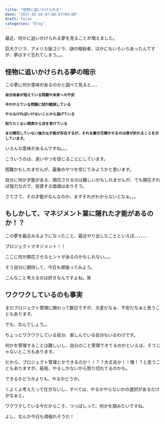 ```yaml
---
title: "怪物に追いかけられる"
date: "2017-05-16 07:00:57+09:00"
draft: false
categories: "blog"
---
```

最近、何かに追いかけられる夢を見ることが増えました。

巨大クジラ、アメリカ版ゴジラ、謎の暗殺者、ほかにもいろいろあったんですが、夢はすぐ忘れてしまう。。。

<h2>怪物に追いかけられる夢の暗示</h2>

この夢に何か意味があるのかと調べて見ると、、、

<strong>``自分自身が抱えている問題や未来への不安``</strong>

<strong>``今かかえている問題に試行錯誤している``</strong>

<strong>``やらなければいけないことから逃げている``</strong>

<strong>``知りたくない現実から目を背けている``</strong>

<strong>``まだ開花していない強力な才能が存在するが、それを磨き花開かせるのは骨が折れることを示しています。``</strong>

いろんな意味があるんですね。。。

こういうのは、良いやつを信じることにしています。

困難かもしれませんが、最後のやつを信じてみようかと思います。

自分に何か才能がある、開花させるのは難しいかもしれませんが、でも開花すれば強力なので、投資する価値はありそう。

さてさて、その才能がなんなのか、まずそれがわからないとなぁ。。。

<h2>もしかして、マネジメント業に隠れた才能があるのか！？</h2>

この夢を最近みるようになったこと、最近やり出したことといえば、、、、、、

プロジェクトマネジメント！！

ここに何か開花させるヒントがあるのかもしれない。。。

そう自分に期待して、今日も頑張ってみよう。

こんなこと考えるのは好きなんですよね。笑

<h2>ワクワクしているのも事実</h2>

まだプロジェクト管理に関わって数日ですが、大変だなぁ、不安だなぁと思うこともあります。

でも、なんでしょう。。

ちょっとワクワクしている自分、楽しんでいる自分もいるわけです。

何かを管理することは難しいし、自分のこと管理できてるのかといえば、そうじゃないところもあります。

だから、プロジェクト管理とかできるのか！！？？大丈夫か！！俺！？と思うこともありますが、結局、やるしかないから割り切れてるのかも。

できるかどうかよりも、やるかどうか。

くよくよ考えたって仕方ないし、すべては、やるかやらないかの選択があるだけかなぁと。

ワクワクしている今だからこそ、つっぱしって、何かを掴みたいですね。

よし、なんか今日も頑張れそうだ！